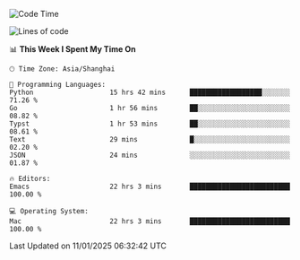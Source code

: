 <!--START_SECTION:waka-->
![Code Time](http://img.shields.io/badge/Code%20Time-2%2C465%20hrs%2051%20mins-blue)

![Lines of code](https://img.shields.io/badge/From%20Hello%20World%20I%27ve%20Written-310.0%20thousand%20lines%20of%20code-blue)

📊 **This Week I Spent My Time On** 

```text
🕑︎ Time Zone: Asia/Shanghai

💬 Programming Languages: 
Python                   15 hrs 42 mins      ██████████████████░░░░░░░   71.26 % 
Go                       1 hr 56 mins        ██░░░░░░░░░░░░░░░░░░░░░░░   08.82 % 
Typst                    1 hr 53 mins        ██░░░░░░░░░░░░░░░░░░░░░░░   08.61 % 
Text                     29 mins             █░░░░░░░░░░░░░░░░░░░░░░░░   02.20 % 
JSON                     24 mins             ░░░░░░░░░░░░░░░░░░░░░░░░░   01.87 % 

🔥 Editors: 
Emacs                    22 hrs 3 mins       █████████████████████████   100.00 % 

💻 Operating System: 
Mac                      22 hrs 3 mins       █████████████████████████   100.00 % 
```


 Last Updated on 11/01/2025 06:32:42 UTC
<!--END_SECTION:waka-->
